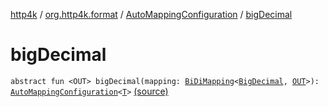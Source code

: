 [http4k](../../index.md) / [org.http4k.format](../index.md) / [AutoMappingConfiguration](index.md) / [bigDecimal](./big-decimal.md)

# bigDecimal

`abstract fun <OUT> bigDecimal(mapping: `[`BiDiMapping`](../../org.http4k.lens/-bi-di-mapping/index.md)`<`[`BigDecimal`](https://docs.oracle.com/javase/6/docs/api/java/math/BigDecimal.html)`, `[`OUT`](big-decimal.md#OUT)`>): `[`AutoMappingConfiguration`](index.md)`<`[`T`](index.md#T)`>` [(source)](https://github.com/http4k/http4k/blob/master/http4k-core/src/main/kotlin/org/http4k/format/AutoMappingConfiguration.kt#L18)